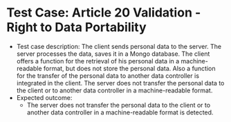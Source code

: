 # Test Case: Article 20 Validation - Right to Data Portability
- Test case description: The client sends personal data to the server. The server processes the data, saves it in a Mongo database. The client offers a function for the retrieval of his personal data in a machine-readable format, but does not store the personal data. Also a function for the transfer of the personal data to another data controller is integrated in the client. The server does not transfer the personal data to the client or to another data controller in a machine-readable format.
- Expected outcome:
    - The server does not transfer the personal data to the client or to another data controller in a machine-readable format is detected.